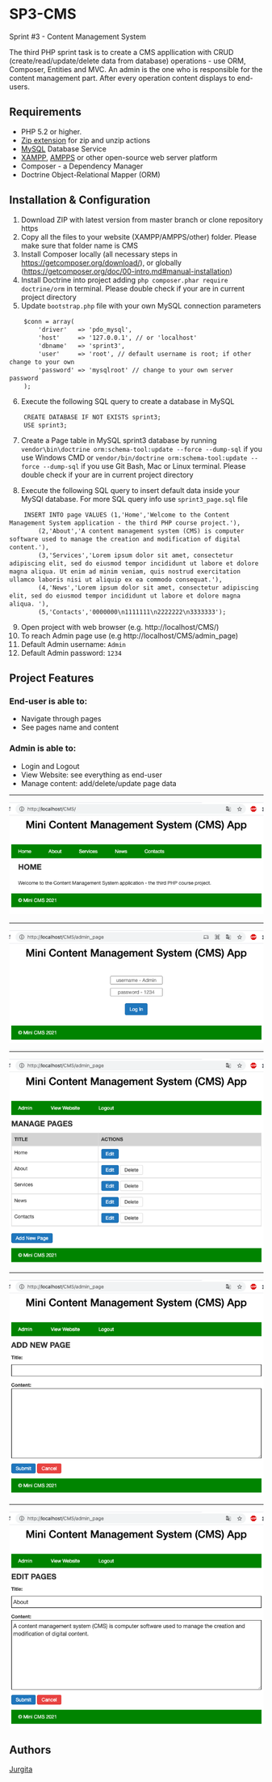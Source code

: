 # SP3-CMS

Sprint #3 - Content Management System

The third PHP sprint task is to create a CMS appllication with CRUD (create/read/update/delete data from database) operations - use ORM, Composer, Entities and MVC. An admin is the one who is responsible for the content management part. After every operation content displays to end-users.

## Requirements

- PHP 5.2 or higher.
- [Zip extension](http://php.net/manual/en/book.zip.php) for zip and unzip actions
- [MySQL](https://dev.mysql.com/downloads/installer/) Database Service
- [XAMPP](https://www.apachefriends.org/download.html), [AMPPS](https://ampps.com/download) or other open-source web server platform
- Composer - a Dependency Manager
- Doctrine Object-Relational Mapper (ORM)

## Installation & Configuration

1. Download ZIP with latest version from master branch or clone repository https
2. Copy all the files to your website (XAMPP/AMPPS/other) folder. Please make sure that folder name is CMS
3. Install Composer locally (all necessary steps in https://getcomposer.org/download/), or globally (https://getcomposer.org/doc/00-intro.md#manual-installation)
4. Install Doctrine into project adding `php composer.phar require doctrine/orm` in terminal. Please double check if your are in current project directory
5. Update `bootstrap.php` file with your own MySQL connection parameters

```
    $conn = array(
        'driver'   => 'pdo_mysql',
        'host'     => '127.0.0.1', // or 'localhost'
        'dbname'   => 'sprint3',
        'user'     => 'root', // default username is root; if other change to your own
        'password' => 'mysqlroot' // change to your own server password
    );
```

6. Execute the following SQL query to create a database in MySQL

```
    CREATE DATABASE IF NOT EXISTS sprint3;
    USE sprint3;
```

7. Create a Page table in MySQL sprint3 database by running `vendor\bin\doctrine orm:schema-tool:update --force --dump-sql` if you use Windows CMD or `vendor/bin/doctrine orm:schema-tool:update --force --dump-sql` if you use Git Bash, Mac or Linux terminal. Please double check if your are in current project directory

8. Execute the following SQL query to insert default data inside your MySQl database. For more SQL query info use `sprint3_page.sql` file

```
    INSERT INTO page VALUES (1,'Home','Welcome to the Content Management System application - the third PHP course project.'),
        (2,'About','A content management system (CMS) is computer software used to manage the creation and modification of digital content.'),
        (3,'Services','Lorem ipsum dolor sit amet, consectetur adipiscing elit, sed do eiusmod tempor incididunt ut labore et dolore magna aliqua. Ut enim ad minim veniam, quis nostrud exercitation ullamco laboris nisi ut aliquip ex ea commodo consequat.'),
        (4,'News','Lorem ipsum dolor sit amet, consectetur adipiscing elit, sed do eiusmod tempor incididunt ut labore et dolore magna aliqua. '),
        (5,'Contacts','0000000\n1111111\n2222222\n3333333');
```

9. Open project with web browser (e.g. http://localhost/CMS/)
10. To reach Admin page use (e.g http://localhost/CMS/admin_page)
11. Default Admin username: `Admin`
12. Default Admin password: `1234`

## Project Features

### End-user is able to:

<ul>
<li> Navigate through pages</li>
<li> See pages name and content</li>
</ul>

### Admin is able to:

<ul>
<li> Login and Logout</li>
<li> View Website: see everything as end-user</li>
<li> Manage content: add/delete/update page data</li>
</ul>

<hr>
<img src="./src/images/1.png">
<hr>
<img src="./src/images/2.png">
<hr>
<img src="./src/images/3.png">
<hr>
<img src="./src/images/4.png">
<hr>
<img src="./src/images/5.png">

## Authors

[Jurgita](https://github.com/Jjurgita)
